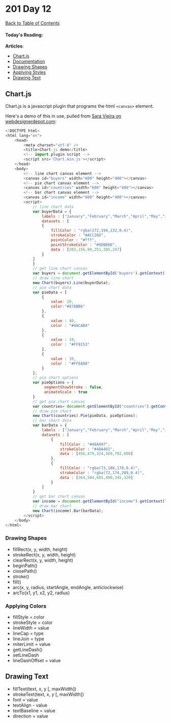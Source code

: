 # 201 Day 12
[Back to Table of Contents](../reading|notes.md)<br/>

#### Today's Reading:<br/>

**Articles**: 
- [Chart.js](https://www.webdesignerdepot.com/2013/11/easily-create-stunning-animated-charts-with-chart-js/)
- [Documentation](https://www.chartjs.org/docs/latest/)
- [Drawing Shapes](https://developer.mozilla.org/en-US/docs/Web/API/Canvas_API/Tutorial/Drawing_shapes)
- [Applying Styles](https://developer.mozilla.org/en-US/docs/Web/API/Canvas_API/Tutorial/Applying_styles_and_colors)
- [Drawing Text](https://developer.mozilla.org/en-US/docs/Web/API/Canvas_API/Tutorial/Drawing_text)


## Chart.js

Chart.js is a javascript plugin that programs the html `<canvas>` element.<br />

Here's a demo of this in use, pulled from [Sara Vieira on webdesignerdepot.com](https://www.webdesignerdepot.com/2013/11/easily-create-stunning-animated-charts-with-chart-js/):

```javascript
<!DOCTYPE html>
<html lang="en">
    <head>
        <meta charset="utf-8" />
        <title>Chart.js demo</title>
        <!-- import plugin script -->
        <script src='Chart.min.js'></script>
    </head>
    <body>
        <!-- line chart canvas element -->
        <canvas id="buyers" width="600" height="400"></canvas>
        <!-- pie chart canvas element -->
        <canvas id="countries" width="600" height="400"></canvas>
        <!-- bar chart canvas element -->
        <canvas id="income" width="600" height="400"></canvas>
        <script>
            // line chart data
            var buyerData = {
                labels : ["January","February","March","April","May","June"],
                datasets : [
                {
                    fillColor : "rgba(172,194,132,0.4)",
                    strokeColor : "#ACC26D",
                    pointColor : "#fff",
                    pointStrokeColor : "#9DB86D",
                    data : [203,156,99,251,305,247]
                }
            ]
            }
            // get line chart canvas
            var buyers = document.getElementById('buyers').getContext('2d');
            // draw line chart
            new Chart(buyers).Line(buyerData);
            // pie chart data
            var pieData = [
                {
                    value: 20,
                    color:"#878BB6"
                },
                {
                    value : 40,
                    color : "#4ACAB4"
                },
                {
                    value : 10,
                    color : "#FF8153"
                },
                {
                    value : 30,
                    color : "#FFEA88"
                }
            ];
            // pie chart options
            var pieOptions = {
                 segmentShowStroke : false,
                 animateScale : true
            }
            // get pie chart canvas
            var countries= document.getElementById("countries").getContext("2d");
            // draw pie chart
            new Chart(countries).Pie(pieData, pieOptions);
            // bar chart data
            var barData = {
                labels : ["January","February","March","April","May","June"],
                datasets : [
                    {
                        fillColor : "#48A497",
                        strokeColor : "#48A4D1",
                        data : [456,479,324,569,702,600]
                    },
                    {
                        fillColor : "rgba(73,188,170,0.4)",
                        strokeColor : "rgba(72,174,209,0.4)",
                        data : [364,504,605,400,345,320]
                    }
                ]
            }
            // get bar chart canvas
            var income = document.getElementById("income").getContext("2d");
            // draw bar chart
            new Chart(income).Bar(barData);
        </script>
    </body>
</html>
```

### Drawing Shapes

- fillRect(x, y, width, height)
- strokeRect(x, y, width, height)
- clearRect(x, y, width, height)
- beginPath()
- closePath()
- stroke()
- fill()
- arc(x, y, radius, startAngle, endAngle, anticlockwise)
- arcTo(x1, y1, x2, y2, radius)

### Applying Colors

- fillStyle = color
- strokeStyle = color
- lineWidth = value
- lineCap = type
- lineJoin = type
- miterLimit = value
- getLineDash()
- setLineDash
- lineDashOffset = value


## Drawing Text

- fillText(text, x, y [, maxWidth])
- strokeText(text, x, y [, maxWidth])
- font = value
- textAlign - value
- textBaseline = value
- direction = value
